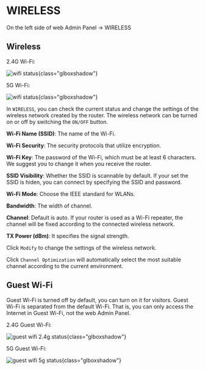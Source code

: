 # WIRELESS

On the left side of web Admin Panel -> WIRELESS

## Wireless

2.4G Wi-Fi:

![wifi status](https://static.gl-inet.com/docs/en/3/setup/gl-mt1300/wireless/wifi_status_2.4g_mt1300.png){class="glboxshadow"}

5G Wi-Fi:

![wifi status](https://static.gl-inet.com/docs/en/3/setup/gl-mt1300/wireless/wifi_status_5g_mt1300.png){class="glboxshadow"}

In `WIRELESS`, you can check the current status and change the settings of the wireless network created by the router. The wireless network can be turned on or off by switching the `ON/OFF` button.

**Wi-Fi Name (SSID)**: The name of the Wi-Fi.

**Wi-Fi Security**: The security protocols that utilize encryption.

**Wi-Fi Key**: The password of the Wi-Fi, which must be at least 6 characters. We suggest you to change it when you receive the router.

**SSID Visibility**: Whether the SSID is scannable by default. If your set the SSID is hiden, you can connect by specifying the SSID and password.

**Wi-Fi Mode**: Choose the IEEE standard for WLANs.

**Bandwidth**: The width of channel.

**Channel**: Default is auto. If your router is used as a Wi-Fi repeater, the channel will be fixed according to the connected wireless network.

**TX Power (dBm)**: It specifies the signal strength.

Click `Modify` to change the settings of the wireless network.

Click `Channel Optimization` will automatically select the most suitable channel according to the current environment.

## Guest Wi-Fi

Guest Wi-Fi is turned off by default, you can turn on it for visitors. Guest Wi-Fi is separated from the default Wi-Fi. That is, you can only access the Internet in Guest Wi-Fi, not the web Admin Panel.

2.4G Guest Wi-Fi:

![guest wifi 2.4g status](https://static.gl-inet.com/docs/en/3/setup/gl-mt1300/wireless/wifi_status_2.4g_guest_mt1300.png){class="glboxshadow"}

5G Guest Wi-Fi:

![guest wifi 5g status](https://static.gl-inet.com/docs/en/3/setup/gl-mt1300/wireless/wifi_status_5g_guest_mt1300.png){class="glboxshadow"}
